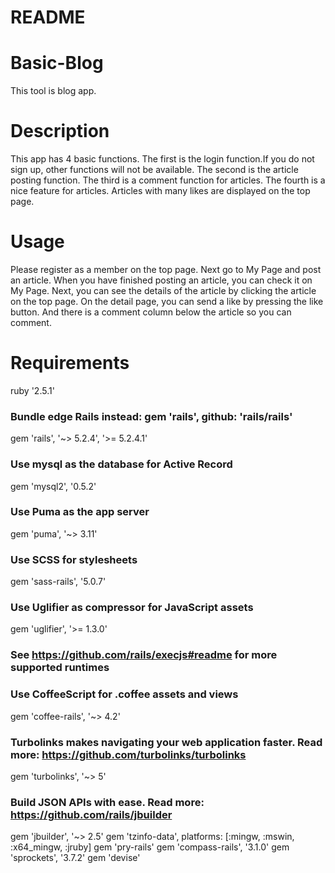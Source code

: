 # README

# Basic-Blog
This tool is blog app. 

# Description
This app has 4 basic functions.
The first is the login function.If you do not sign up, other functions will not be available.
The second is the article posting function.
The third is a comment function for articles.
The fourth is a nice feature for articles.
Articles with many likes are displayed on the top page.

# Usage
Please register as a member on the top page. Next go to My Page and post an article. When you have finished posting an article, you can check it on My Page.
Next, you can see the details of the article by clicking the article on the top page.
On the detail page, you can send a like by pressing the like button. And there is a comment column below the article so you can comment.

# Requirements
  ruby '2.5.1'
### Bundle edge Rails instead: gem 'rails', github: 'rails/rails'
  gem 'rails', '~> 5.2.4', '>= 5.2.4.1'
### Use mysql as the database for Active Record
  gem 'mysql2', '0.5.2'
### Use Puma as the app server
gem 'puma', '~> 3.11'
### Use SCSS for stylesheets
gem 'sass-rails', '5.0.7'
### Use Uglifier as compressor for JavaScript assets
gem 'uglifier', '>= 1.3.0'
### See https://github.com/rails/execjs#readme for more supported runtimes
### Use CoffeeScript for .coffee assets and views
gem 'coffee-rails', '~> 4.2'
### Turbolinks makes navigating your web application faster. Read more: https://github.com/turbolinks/turbolinks
gem 'turbolinks', '~> 5'
### Build JSON APIs with ease. Read more: https://github.com/rails/jbuilder
gem 'jbuilder', '~> 2.5'
gem 'tzinfo-data', platforms: [:mingw, :mswin, :x64_mingw, :jruby]
gem 'pry-rails'
gem 'compass-rails', '3.1.0'
gem 'sprockets', '3.7.2'
gem 'devise'
